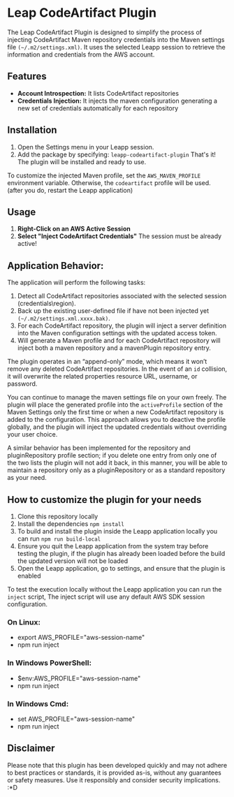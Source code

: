 # Leap CodeArtifact Plugin
The Leap CodeArtifact Plugin is designed to simplify the process of injecting CodeArtifact Maven repository credentials into the Maven settings file `(~/.m2/settings.xml)`. It uses the selected Leapp session to retrieve the information and credentials from the AWS account.

## Features
- **Account Introspection:** It lists CodeArtifact repositories
- **Credentials Injection:** It injects the maven configuration generating a new set of credentials automatically for each repository

## Installation
1. Open the Settings menu in your Leapp session.
2. Add the package by specifying: `leapp-codeartifact-plugin`
That's it! The plugin will be installed and ready to use.

To customize the injected Maven profile, set the `AWS_MAVEN_PROFILE` environment variable. Otherwise, the `codeartifact` profile will be used. (after you do, restart the Leapp application)

## Usage
1. **Right-Click on an AWS Active Session**
2. **Select "Inject CodeArtifact Credentials"**
The session must be already active!

## Application Behavior:
The application will perform the following tasks:
1. Detect all CodeArtifact repositories associated with the selected session (credentials\region).
2. Back up the existing user-defined file if have not been injected yet `(~/.m2/settings.xml.xxxx.bak)`.
3. For each CodeArtifact repository, the plugin will inject a server definition into the Maven configuration settings with the updated access token.
4. Will generate a Maven profile and for each CodeArtifact repository will inject both a maven repository and a mavenPlugin repository entry.

The plugin operates in an “append-only” mode, which means it won’t remove any deleted CodeArtifact repositories. In the event of an `id` collision, it will overwrite the related properties resource URL, username, or password.

You can continue to manage the maven settings file on your own freely. The plugin will place the generated profile into the `activeProfile` section of the Maven Settings only the first time or when a new CodeArtifact repository is added to the configuration. This approach allows you to deactive the profile globally, and the plugin will inject the updated credentials without overriding your user choice.

A similar behavior has been implemented for the repository and pluginRepository profile section; if you delete one entry from only one of the two lists the plugin will not add it back, in this manner, you will be able to maintain a repository only as a pluginRepository or as a standard repository as your need.

## How to customize the plugin for your needs
1. Clone this repository locally
2. Install the dependencies `npm install`
3. To build and install the plugin inside the Leapp application locally you can run `npm run build-local`
4. Ensure you quit the Leapp application from the system tray before testing the plugin, if the plugin has already been loaded before the build the updated version will not be loaded
5. Open the Leapp application, go to settings, and ensure that the plugin is enabled

To test the execution locally without the Leapp application you can run the `inject` script,
The inject script will use any default AWS SDK session configuration.

### On Linux:
- export AWS_PROFILE="aws-session-name"
- npm run inject

### In Windows PowerShell:
- $env:AWS_PROFILE="aws-session-name"
- npm run inject

### In Windows Cmd:
- set AWS_PROFILE="aws-session-name"
- npm run inject

## Disclaimer
Please note that this plugin has been developed quickly and may not adhere to best practices or standards, it is provided as-is, without any guarantees or safety measures. Use it responsibly and consider security implications. :*D 
